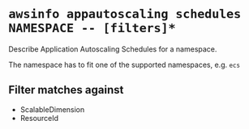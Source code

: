 # `awsinfo appautoscaling schedules NAMESPACE -- [filters]*`

Describe Application Autoscaling Schedules for a namespace.

The namespace has to fit one of the supported namespaces, e.g. `ecs`

## Filter matches against

* ScalableDimension 
* ResourceId 
